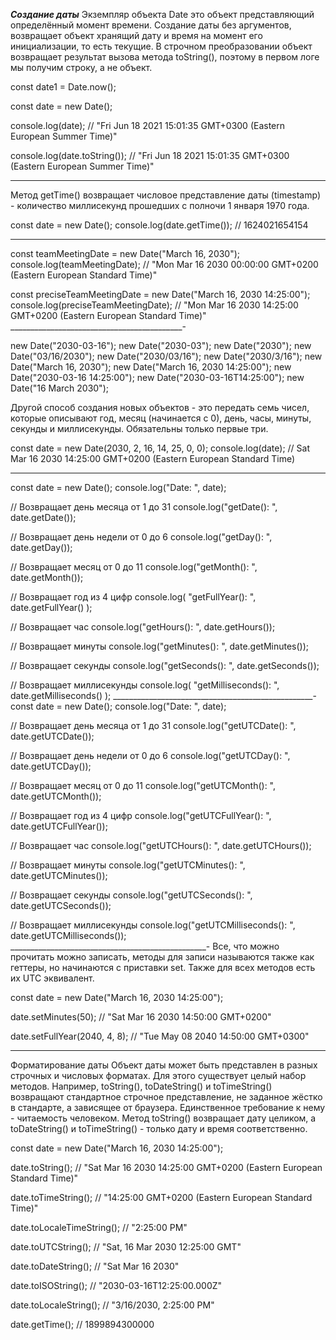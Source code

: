 ***Создание даты***
Экземпляр объекта Date это объект представляющий определённый момент времени. Создание даты без аргументов, возвращает объект хранящий дату и время на момент его инициализации, то есть текущие. В строчном преобразовании объект возвращает результат вызова метода toString(), поэтому в первом логе мы получим строку, а не объект.

<!-- Не создаётся обьект -->
const date1 = Date.now();
 <!--создаётся обьект  -->
const date = new Date();

console.log(date);
// "Fri Jun 18 2021 15:01:35 GMT+0300 (Eastern European Summer Time)"

console.log(date.toString());
// "Fri Jun 18 2021 15:01:35 GMT+0300 (Eastern European Summer Time)"


________________________________

Метод getTime() возвращает числовое представление даты (timestamp) - количество миллисекунд прошедших с полночи 1 января 1970 года.

const date = new Date();
console.log(date.getTime()); // 1624021654154
_____________________________________

const teamMeetingDate = new Date("March 16, 2030");
console.log(teamMeetingDate);
// "Mon Mar 16 2030 00:00:00 GMT+0200 (Eastern European Standard Time)"

const preciseTeamMeetingDate = new Date("March 16, 2030 14:25:00");
console.log(preciseTeamMeetingDate);
// "Mon Mar 16 2030 14:25:00 GMT+0200 (Eastern European Standard Time)"
___________________________________________-

new Date("2030-03-16");
new Date("2030-03");
new Date("2030");
new Date("03/16/2030");
new Date("2030/03/16");
new Date("2030/3/16");
new Date("March 16, 2030");
new Date("March 16, 2030 14:25:00");
new Date("2030-03-16 14:25:00");
new Date("2030-03-16T14:25:00");
new Date("16 March 2030");

Другой способ создания новых объектов - это передать семь чисел, которые описывают год, месяц (начинается с 0), день, часы, минуты, секунды и миллисекунды. Обязательны только первые три.

const date = new Date(2030, 2, 16, 14, 25, 0, 0);
console.log(date);
// Sat Mar 16 2030 14:25:00 GMT+0200 (Eastern European Standard Time)
______________________________________________________
const date = new Date();
console.log("Date: ", date);

// Возвращает день месяца от 1 до 31
console.log("getDate(): ", date.getDate());

// Возвращает день недели от 0 до 6
console.log("getDay(): ", date.getDay());

// Возвращает месяц от 0 до 11
console.log("getMonth(): ", date.getMonth());

// Возвращает год из 4 цифр
console.log(
  "getFullYear(): ",
  date.getFullYear()
);

// Возвращает час
console.log("getHours(): ", date.getHours());

// Возвращает минуты
console.log("getMinutes(): ", date.getMinutes());

// Возвращает секунды
console.log("getSeconds(): ", date.getSeconds());

// Возвращает миллисекунды
console.log(
  "getMilliseconds(): ",
  date.getMilliseconds()
);
__________________________________________________-
    const date = new Date();
console.log("Date: ", date);

// Возвращает день месяца от 1 до 31
console.log("getUTCDate(): ", date.getUTCDate());

// Возвращает день недели от 0 до 6
console.log("getUTCDay(): ", date.getUTCDay());

// Возвращает месяц от 0 до 11
console.log("getUTCMonth(): ", date.getUTCMonth());

// Возвращает год из 4 цифр
console.log("getUTCFullYear(): ", date.getUTCFullYear());

// Возвращает час
console.log("getUTCHours(): ", date.getUTCHours());

// Возвращает минуты
console.log("getUTCMinutes(): ", date.getUTCMinutes());

// Возвращает секунды
console.log("getUTCSeconds(): ", date.getUTCSeconds());

// Возвращает миллисекунды
console.log("getUTCMilliseconds(): ", date.getUTCMilliseconds());
_________________________________________________-
Все, что можно прочитать можно записать, методы для записи называются также как геттеры, но начинаются с приставки set. Также для всех методов есть их UTC эквивалент.

const date = new Date("March 16, 2030 14:25:00");

date.setMinutes(50);
// "Sat Mar 16 2030 14:50:00 GMT+0200"

date.setFullYear(2040, 4, 8);
// "Tue May 08 2040 14:50:00 GMT+0300"
______________________________________________________________
Форматирование даты
Объект даты может быть представлен в разных строчных и числовых форматах. Для этого существует целый набор методов. Например, toString(), toDateString() и toTimeString() возвращают стандартное строчное представление, не заданное жёстко в стандарте, а зависящее от браузера. Единственное требование к нему - читаемость человеком. Метод toString() возвращает дату целиком, а toDateString() и toTimeString() - только дату и время соответственно.

const date = new Date("March 16, 2030 14:25:00");

date.toString();
// "Sat Mar 16 2030 14:25:00 GMT+0200 (Eastern European Standard Time)"

date.toTimeString();
// "14:25:00 GMT+0200 (Eastern European Standard Time)"

date.toLocaleTimeString();
// "2:25:00 PM"

date.toUTCString();
// "Sat, 16 Mar 2030 12:25:00 GMT"

date.toDateString();
// "Sat Mar 16 2030"

date.toISOString();
// "2030-03-16T12:25:00.000Z"

date.toLocaleString();
// "3/16/2030, 2:25:00 PM"

date.getTime();
// 1899894300000